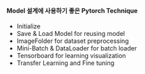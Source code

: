 #### Model 설계에 사용하기 좋은 Pytorch Technique

- Initialize
- Save & Load Model for reusing model  
- ImageFolder for dataset preprocessing 
- Mini-Batch & DataLoader for batch loader
- Tensorboard for learning visualization 
- Transfer Learning and Fine tuning
